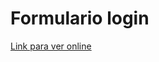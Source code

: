 # Formulario login

[Link para ver online](https://sebagnh.github.io/formulario-login-v1-sass/ "Click para ver online")




<!-- modificaciones commit







-->